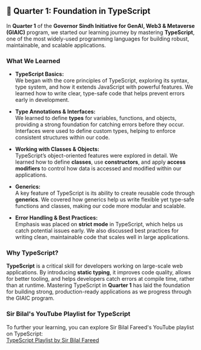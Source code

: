 ## 🏁 Quarter 1: Foundation in TypeScript

In **Quarter 1** of the **Governor Sindh Initiative for GenAI, Web3 & Metaverse (GIAIC)** program, we started our learning journey by mastering **TypeScript**, one of the most widely-used programming languages for building robust, maintainable, and scalable applications.

### What We Learned

- **TypeScript Basics:**  
  We began with the core principles of TypeScript, exploring its syntax, type system, and how it extends JavaScript with powerful features. We learned how to write clear, type-safe code that helps prevent errors early in development.

- **Type Annotations & Interfaces:**  
  We learned to define **types** for variables, functions, and objects, providing a strong foundation for catching errors before they occur. Interfaces were used to define custom types, helping to enforce consistent structures within our code.

- **Working with Classes & Objects:**  
  TypeScript’s object-oriented features were explored in detail. We learned how to define **classes**, use **constructors**, and apply **access modifiers** to control how data is accessed and modified within our applications.

- **Generics:**  
  A key feature of TypeScript is its ability to create reusable code through **generics**. We covered how generics help us write flexible yet type-safe functions and classes, making our code more modular and scalable.

- **Error Handling & Best Practices:**  
  Emphasis was placed on **strict mode** in TypeScript, which helps us catch potential issues early. We also discussed best practices for writing clean, maintainable code that scales well in large applications.

### Why TypeScript?

**TypeScript** is a critical skill for developers working on large-scale web applications. By introducing **static typing**, it improves code quality, allows for better tooling, and helps developers catch errors at compile time, rather than at runtime. Mastering TypeScript in **Quarter 1** has laid the foundation for building strong, production-ready applications as we progress through the GIAIC program.

### Sir Bilal's YouTube Playlist for TypeScript

To further your learning, you can explore Sir Bilal Fareed's YouTube playlist on TypeScript:  
[TypeScript Playlist by Sir Bilal Fareed](https://youtube.com/playlist?list=PLplW4d4HPsEJL29589GDjtHPAi-R01tnJ&si=MDmxwBSH-FfV8cpg)  

